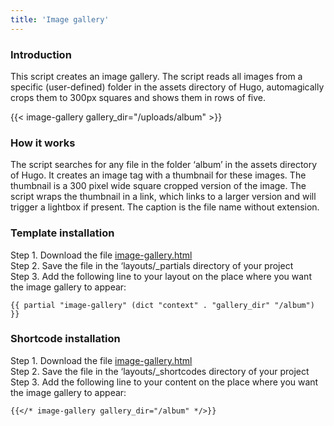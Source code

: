 ```yaml
---
title: 'Image gallery'
---
```


### Introduction

This script creates an image gallery. The script reads all images from a specific (user-defined) folder in the assets directory of Hugo, automagically crops them to 300px squares and shows them in rows of five.

{{< image-gallery gallery_dir="/uploads/album" >}}

### How it works

The script searches for any file in the folder ‘album’ in the assets directory of Hugo. It creates an image tag with a thumbnail for these images. The thumbnail is a 300 pixel wide square cropped version of the image. The script wraps the thumbnail in a link, which links to a larger version and will trigger a lightbox if present. The caption is the file name without extension.

### Template installation

Step 1. Download the file [image-gallery.html](https://raw.githubusercontent.com/jhvanderschee/hugocodex/main/layouts/_partials/image-gallery.html)  
Step 2. Save the file in the ‘layouts/_partials directory of your project  
Step 3. Add the following line to your layout on the place where you want the image gallery to appear:  

```
{{ partial "image-gallery" (dict "context" . "gallery_dir" "/album") }}
```

### Shortcode installation

Step 1. Download the file [image-gallery.html](https://raw.githubusercontent.com/jhvanderschee/hugocodex/main/layouts/_shortcodes/image-gallery.html)  
Step 2. Save the file in the ‘layouts/_shortcodes directory of your project  
Step 3. Add the following line to your content on the place where you want the image gallery to appear:  

```
{{</* image-gallery gallery_dir="/album" */>}}
```
